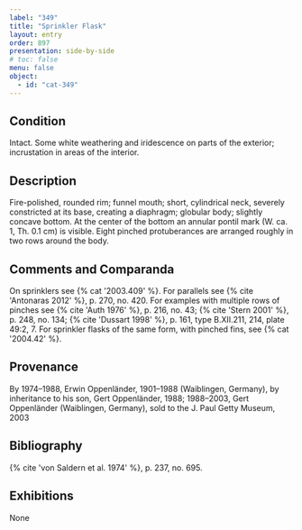 ```yaml
---
label: "349"
title: "Sprinkler Flask"
layout: entry
order: 897
presentation: side-by-side
# toc: false
menu: false
object:
  - id: "cat-349"
---
```


## Condition

Intact. Some white weathering and iridescence on parts of the exterior; incrustation in areas of the interior.

## Description

Fire-polished, rounded rim; funnel mouth; short, cylindrical neck, severely constricted at its base, creating a diaphragm; globular body; slightly concave bottom. At the center of the bottom an annular pontil mark (W. ca. 1, Th. 0.1 cm) is visible. Eight pinched protuberances are arranged roughly in two rows around the body.

## Comments and Comparanda

On sprinklers see {% cat '2003.409' %}. For parallels see {% cite 'Antonaras 2012' %}, p. 270, no. 420. For examples with multiple rows of pinches see {% cite 'Auth 1976' %}, p. 216, no. 43; {% cite 'Stern 2001' %}, p. 248, no. 134; {% cite 'Dussart 1998' %}, p. 161, type B.XII.211, 214, plate 49:2, 7. For sprinkler flasks of the same form, with pinched fins, see {% cat '2004.42' %}.

## Provenance

By 1974–1988, Erwin Oppenländer, 1901–1988 (Waiblingen, Germany), by inheritance to his son, Gert Oppenländer, 1988; 1988–2003, Gert Oppenländer (Waiblingen, Germany), sold to the J. Paul Getty Museum, 2003

## Bibliography

{% cite 'von Saldern et al. 1974' %}, p. 237, no. 695.

## Exhibitions

None